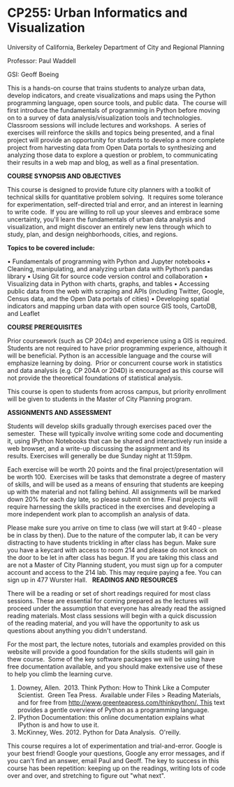 # CP255: Urban Informatics and Visualization
 
University of California, Berkeley
Department of City and Regional Planning

Professor: Paul Waddell

GSI: Geoff Boeing

This is a hands-on course that trains students to analyze urban data, develop indicators, and create visualizations and maps using the Python programming language, open source tools, and public data.  The course will first introduce the fundamentals of programming in Python before moving on to a survey of data analysis/visualization tools and technologies.  Classroom sessions will include lectures and workshops.  A series of exercises will reinforce the skills and topics being presented, and a final project will provide an opportunity for students to develop a more complete project from harvesting data from Open Data portals to synthesizing and analyzing those data to explore a question or problem, to communicating their results in a web map and blog, as well as a final presentation.

**COURSE SYNOPSIS AND OBJECTIVES**

This course is designed to provide future city planners with a toolkit of technical skills for quantitative problem solving.  It requires some tolerance for experimentation, self-directed trial and error, and an interest in learning to write code.  If you are willing to roll up your sleeves and embrace some uncertainty, you'll learn the fundamentals of urban data analysis and visualization, and might discover an entirely new lens through which to study, plan, and design neighborhoods, cities, and regions.

**Topics to be covered include:**

•	Fundamentals of programming with Python and Jupyter notebooks
•	Cleaning, manipulating, and analyzing urban data with Python’s pandas library
•	Using Git for source code version control and collaboration
•	Visualizing data in Python with charts, graphs, and tables
•	Accessing public data from the web with scraping and APIs (including Twitter, Google, Census data, and the Open Data portals of cities)
•	Developing spatial indicators and mapping urban data with open source GIS tools, CartoDB, and Leaflet

**COURSE PREREQUISITES**

Prior coursework (such as CP 204c) and experience using a GIS is required. Students are not required to have prior programming experience, although it will be beneficial. Python is an accessible language and the course will emphasize learning by doing.  Prior or concurrent course work in statistics and data analysis (e.g. CP 204A or 204D) is encouraged as this course will not provide the theoretical foundations of statistical analysis.

This course is open to students from across campus, but priority enrollment will be given to students in the Master of City Planning program.

**ASSIGNMENTS AND ASSESSMENT**

Students will develop skills gradually through exercises paced over the semester.  These will typically involve writing some code and documenting it, using IPython Notebooks that can be shared and interactively run inside a web browser, and a write-up discussing the assignment and its results. Exercises will generally be due Sunday night at 11:59pm.

Each exercise will be worth 20 points and the final project/presentation will be worth 100.  Exercises will be tasks that demonstrate a degree of mastery of skills, and will be used as a means of ensuring that students are keeping up with the material and not falling behind. All assignments will be marked down 20% for each day late, so please submit on time. Final projects will require harnessing the skills practiced in the exercises and developing a more independent work plan to accomplish an analysis of data.

Please make sure you arrive on time to class (we will start at 9:40 - please be in class by then). Due to the nature of the computer lab, it can be very distracting to have students trickling in after class has begun. Make sure you have a keycard with access to room 214 and please do not knock on the door to be let in after class has begun. If you are taking this class and are not a Master of City Planning student, you must sign up for a computer account and access to the 214 lab. This may require paying a fee. You can sign up in 477 Wurster Hall.
 
**READINGS AND RESOURCES**

There will be a reading or set of short readings required for most class sessions. These are essential for coming prepared as the lectures will proceed under the assumption that everyone has already read the assigned reading materials. Most class sessions will begin with a quick discussion of the reading material, and you will have the opportunity to ask us questions about anything you didn't understand.

For the most part, the lecture notes, tutorials and examples provided on this website will provide a good foundation for the skills students will gain in thew course.  Some of the key software packages we will be using have free documentation available, and you should make extensive use of these to help you climb the learning curve.
1.	Downey, Allen.  2013. Think Python: How to Think Like a Computer Scientist.  Green Tea Press.  Available under Files > Reading Materials, and for free from http://www.greenteapress.com/thinkpython/. This text provides a gentle overview of Python as a programming language. 
1.	IPython Documentation: this online documentation explains what IPython is and how to use it.
1.	McKinney, Wes. 2012. Python for Data Analysis.  O'reilly. 

This course requires a lot of experimentation and trial-and-error. Google is your best friend! Google your questions, Google any error messages, and if you can't find an answer, email Paul and Geoff. The key to success in this course has been repetition: keeping up on the readings, writing lots of code over and over, and stretching to figure out "what next".
